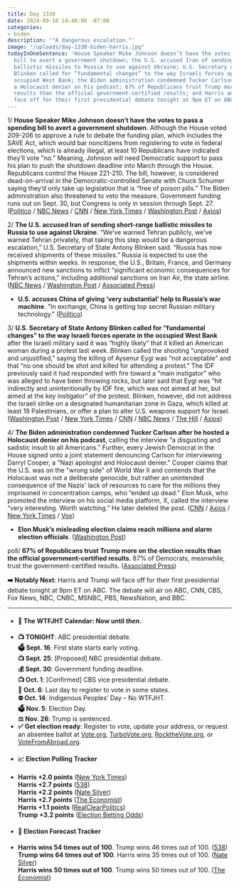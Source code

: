 ```yaml
---
title: Day 1330
date: 2024-09-10 14:48:00 -07:00
categories:
- biden
description: '"A dangerous escalation."'
image: "/uploads/day-1330-biden-harris.jpg"
todayInOneSentence: 'House Speaker Mike Johnson doesn’t have the votes to pass a spending
  bill to avert a government shutdown; the U.S. accused Iran of sending short-range
  ballistic missiles to Russia to use against Ukraine; U.S. Secretary of State Antony
  Blinken called for “fundamental changes” to the way Israeli forces operate in the
  occupied West Bank; the Biden administration condemned Tucker Carlson after he hosted
  a Holocaust denier on his podcast; 67% of Republicans trust Trump more on the election
  results than the official government-certified results; and Harris and Trump will
  face off for their first presidential debate tonight at 9pm ET on ABC. '
---
```


1/ **House Speaker Mike Johnson doesn’t have the votes to pass a spending bill to avert a government shutdown**. Although the House voted 209-206 to approve a rule to debate the funding plan, which includes the SAVE Act, which would bar noncitizens from registering to vote in federal elections, which is already illegal, at least 10 Republicans have indicated they’ll vote "no." Meaning, Johnson will need Democratic support to pass his plan to push the shutdown deadline into March through the House. Republicans control the House 221-210. The bill, however, is considered dead-on-arrival in the Democratic-controlled Senate with Chuck Schumer saying they’d only take up legislation that is “free of poison pills.” The Biden administration also threatened to veto the measure. Government funding runs out on Sept. 30, but Congress is only in session through Sept. 27. ([Politico](https://www.politico.com/live-updates/2024/09/10/congress) / [NBC News](https://www.nbcnews.com/politics/congress/house-republicans-plan-vote-government-shutdown-bill-trump-rcna170402) / [CNN](https://www.cnn.com/2024/09/10/politics/house-funding-plan-clears-hurdle-risks-failing/index.html) / [New York Times](https://www.nytimes.com/2024/09/10/us/politics/johnson-spending-bill-republicans.html) / [Washington Post](https://www.washingtonpost.com/business/2024/09/10/republicans-defect-government-shutdown/) / [Axios](https://www.axios.com/2024/09/09/mike-johnsons-shutdown-strategy-is-crumbling))

2/ **The U.S. accused Iran of sending short-range ballistic missiles to Russia to use against Ukraine**. “We’ve warned Tehran publicly, we’ve warned Tehran privately, that taking this step would be a dangerous escalation,” U.S. Secretary of State Antony Blinken said. “Russia has now received shipments of these missiles.” Russia is expected to use the shipments within weeks. In response, the U.S., Britain, France, and Germany announced new sanctions to inflict “significant economic consequences for Tehran’s actions,” including additional sanctions on Iran Air, the state airline. ([NBC News](https://www.nbcnews.com/investigations/us-says-iran-sending-ballistic-missiles-russia-dramatic-escalation-rcna170414) / [Washington Post](https://www.washingtonpost.com/national-security/2024/09/10/blinken-russia-iran-ukraine-missiles/) / [Associated Press](https://apnews.com/article/us-britain-blinken-ukraine-iran-ballistic-missiles-russia-a2c3f92e213518063ccd5ad890105560))

* **U.S. accuses China of giving ‘very substantial’ help to Russia’s war machine**. "In exchange, China is getting top secret Russian military technology." ([Politico](https://www.politico.eu/article/united-states-accuse-china-help-russia-war-kurt-campbell/))

3/ **U.S. Secretary of State Antony Blinken called for “fundamental changes” to the way Israeli forces operate in the occupied West Bank** after the Israeli military said it was “highly likely” that it killed an American woman during a protest last week. Blinken called the shooting “unprovoked and unjustified,” saying the killing of Aysenur Eygi was “not acceptable” and that “no one should be shot and killed for attending a protest.” The IDF previously said it had responded with fire toward a “main instigator” who was alleged to have been throwing rocks, but later said that Eygi was “hit indirectly and unintentionally by IDF fire, which was not aimed at her, but aimed at the key instigator” of the protest. Blinken, however, did not address the Israeli strike on a designated humanitarian zone in Gaza, which killed at least 19 Palestinians, or offer a plan to alter U.S. weapons support for Israel. ([Washington Post](https://www.washingtonpost.com/world/2024/09/10/israel-idf-operations-blinken-response-american-death/) / [New York Times](https://www.nytimes.com/2024/09/10/world/middleeast/israel-west-bank-activist-shooting.html) / [CNN](https://www.cnn.com/2024/09/10/middleeast/israel-military-american-activist-west-bank-intl/index.html) / [NBC News](https://www.nbcnews.com/news/world/israeli-military-says-likely-killed-american-west-bank-protest-rcna170370) / [The Hill](https://thehill.com/policy/defense/4871279-antony-blinken-american-killed-west-bank-israel-hamas-war/) / [Axios](https://www.axios.com/2024/09/10/israel-investigation-aysenur-ezgi-eygi-idf))

4/ **The Biden administration condemned Tucker Carlson after he hosted a Holocaust denier on his podcast**, calling the interview “a disgusting and sadistic insult to all Americans.” Further, every Jewish Democrat in the House signed onto a joint statement denouncing Carlson for interviewing Darryl Cooper, a "Nazi apologist and Holocaust denier." Cooper claims that the U.S. was on the "wrong side" of World War II and contends that the Holocaust was not a deliberate genocide, but rather an unintended consequence of the Nazis' lack of resources to care for the millions they imprisoned in concentration camps, who “ended up dead.” Elon Musk, who promoted the interview on his social media platform, X, called the interview “very interesting. Worth watching.” He later deleted the post. ([CNN](https://www.cnn.com/2024/09/05/media/white-house-condemns-tucker-carlson-nazi-propaganda-interview/index.html) / [Axios](https://www.axios.com/2024/09/10/jewish-house-democrats-rebuke-tucker-carlson) / [New York Times](https://www.nytimes.com/2024/09/06/business/media/tucker-carlson-holocaust-interview-biden-administration.html) / [Vox](https://www.vox.com/politics/370519/tucker-carlson-holocaust-nazi-churchill-darryl-cooper-martyrmade))

* **Elon Musk’s misleading election claims reach millions and alarm election officials**. ([Washington Post](https://www.washingtonpost.com/politics/2024/09/10/elon-musk-illegal-immigrant-voting-misinformation/))
 
poll/ **67% of Republicans trust Trump more on the election results than the official government-certified results**. 87% of Democrats, meanwhile, trust the government-certified results. ([Associated Press](https://apnews.com/article/trump-harris-election-2024-misinformation-451b4f6ebc4c82ac941521b9059500d8))

**➡️ Notably Next**: Harris and Trump will face off for their first presidential debate tonight at 9pm ET on ABC. The debate will air on ABC, CNN, CBS, Fox News, NBC, CNBC, MSNBC, PBS, NewsNation, and BBC.

---

* #### 📅 The WTFJHT Calendar: Now until *then*. 
* **📺 TONIGHT**: ABC presidential debate. \
**🗳️ Sept. 16**: First state starts early voting. \
**📺 Sept. 25**: [Proposed] NBC presidential debate. \
**💰 Sept. 30**: Government funding deadline. \
**📺 Oct. 1**: [Confirmed] CBS vice presidential debate. \
**📆 Oct. 6**: Last day to register to vote in some states. \
**⛔️ Oct. 14**: Indigenous Peoples’ Day – No WTFJHT. \
**🗳️ Nov. 5**: Election Day. \
**⚖️ Nov. 26**: Trump is sentenced. 
* **✅ Get election ready**: Register to vote, update your address, or request an absentee ballot at [Vote.org](https://www.vote.org/), [TurboVote.org](https://turbovote.org/), [RocktheVote.org](https://www.rockthevote.org/), or [VoteFromAbroad.org](https://www.votefromabroad.org/).
* #### 📈 Election Polling Tracker
* **Harris +2.0 points** ([New York Times](https://www.nytimes.com/interactive/2024/us/elections/polls-president.html)) \
**Harris +2.7 points** ([538](https://projects.fivethirtyeight.com/polls/president-general/2024/national/)) \
**Harris +2.2 points** ([Nate Silver](https://www.natesilver.net/p/nate-silver-2024-president-election-polls-model)) \
**Harris +2.7 points** ([The Economist](https://www.economist.com/interactive/us-2024-election/trump-harris-polls)) \
**Harris +1.1 points** ([RealClearPolitics](https://www.realclearpolling.com/polls/president/general/2024/trump-vs-harris)) \
**Trump +3.2 points** ([Election Betting Odds](https://www.electionbettingodds.com/))
* #### 🔮 Election Forecast Tracker
* **Harris wins 54 times out of 100**. Trump wins 46 times out of 100. ([538](https://projects.fivethirtyeight.com/2024-election-forecast/)) \
**Trump wins 64 times out of 100**. Harris wins 35 times out of 100. ([Nate Silver](https://www.natesilver.net/p/nate-silver-2024-president-election-polls-model)) \
**Harris wins 50 times out of 100**. Trump wins 50 times out of 100. ([The Economist](https://www.economist.com/interactive/us-2024-election/prediction-model/president/))

